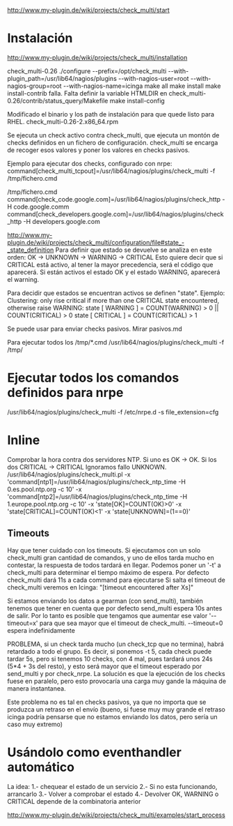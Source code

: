 http://www.my-plugin.de/wiki/projects/check_multi/start

# Instalación
http://www.my-plugin.de/wiki/projects/check_multi/installation

check_multi-0.26
./configure --prefix=/opt/check_multi --with-plugin_path=/usr/lib64/nagios/plugins --with-nagios-user=root --with-nagios-group=root --with-nagios-name=icinga
make all
make install
make install-contrib
  falla. Falta definir la variable HTMLDIR en check_multi-0.26/contrib/status_query/Makefile
make install-config

Modificado el binario y los path de instalación para que quede listo para RHEL.
check_multi-0.26-2.x86_64.rpm



Se ejecuta un check activo contra check_multi, que ejecuta un montón de checks definidos en un fichero de configuración.
check_multi se encarga de recoger esos valores y poner los valores en checks pasivos.


Ejemplo para ejecutar dos checks, configurado con nrpe:
command[check_multi_tcpout]=/usr/lib64/nagios/plugins/check_multi -f /tmp/fichero.cmd

/tmp/fichero.cmd
command[check_code.google.com]=/usr/lib64/nagios/plugins/check_http -H code.google.comm
command[check_developers.google.com]=/usr/lib64/nagios/plugins/check_http -H developers.google.com


http://www.my-plugin.de/wiki/projects/check_multi/configuration/file#state_-_state_definition
Para definir que estado se devuelve se analiza en este orden: OK → UNKNOWN → WARNING → CRITICAL
Esto quiere decir que si CRITICAL está activo, al tener la mayor precedencia, será el código que aparecerá.
Si están activos el estado OK y el estado WARNING, aparecerá el warning.

Para decidir que estados se encuentran activos se definen "state".
Ejemplo: Clustering: only rise critical if more than one CRITICAL state encountered, otherwise raise WARNING:
state [ WARNING  ] = COUNT(WARNING) > 0 || COUNT(CRITICAL) > 0
state [ CRITICAL ] = COUNT(CRITICAL) > 1


Se puede usar para enviar checks pasivos. Mirar pasivos.md


Para ejecutar todos los /tmp/*.cmd
/usr/lib64/nagios/plugins/check_multi -f /tmp/


# Ejecutar todos los comandos definidos para nrpe
/usr/lib64/nagios/plugins/check_multi -f /etc/nrpe.d -s file_extension=cfg

# Inline
Comprobar la hora contra dos servidores NTP. Si uno es OK -> OK. Si los dos CRITICAL -> CRITICAL
Ignoramos fallo UNKNOWN.
/usr/lib64/nagios/plugins/check_multi.pl -x 'command[ntp1]=/usr/lib64/nagios/plugins/check_ntp_time -H 0.es.pool.ntp.org -c 10' -x 'command[ntp2]=/usr/lib64/nagios/plugins/check_ntp_time -H 1.europe.pool.ntp.org -c 10' -x 'state[OK]=COUNT(OK)>0' -x 'state[CRITICAL]=COUNT(OK)<1' -x 'state[UNKNOWN]=(1==0)'


## Timeouts ##
Hay que tener cuidado con los timeouts.
Si ejecutamos con un solo check_multi gran cantidad de comandos, y uno de ellos tarda mucho en contestar, la respuesta de todos tardará en llegar.
Podemos poner un '-t' a check_multi para determinar el tiempo máximo de espera.
Por defecto check_multi dará 11s a cada command para ejecutarse
Si salta el timeout de check_multi veremos en Icinga: "[timeout encountered after Xs]"

Si estamos enviando los datos a gearman (con send_multi), también tenemos que tener en cuenta que por defecto send_multi espera 10s antes de salir. Por lo tanto es posible que tengamos que aumentar ese valor '--timeout=x' para que sea mayor que el timeout de check_multi.
--timeout=0 espera indefinidamente


PROBLEMA, si un check tarda mucho (un check_tcp que no termina), habrá retardado a todo el grupo. Es decir, si ponemos -t 5, cada check puede tardar 5s, pero si tenemos 10 checks, con 4 mal, pues tardará unos 24s (5*4 + 3s del resto), y esto será mayor que el timeout esperado por send_multi y por check_nrpe.
La solución es que la ejecución de los checks fuese en paralelo, pero esto provocaría una carga muy gande la máquina de manera instantanea.

Este problema no es tal en checks pasivos, ya que no importa que se produzca un retraso en el envío (bueno, si fuese muy muy grande el retraso icinga podría pensarse que no estamos enviando los datos, pero sería un caso muy extremo)



# Usándolo como eventhandler automático
La idea:
 1.- chequear el estado de un servicio
 2.- Si no esta funcionando, arrancarlo
 3.- Volver a comprobar el estado
 4.- Devolver OK, WARNING o CRITICAL depende de la combinatoria anterior

http://www.my-plugin.de/wiki/projects/check_multi/examples/start_process
